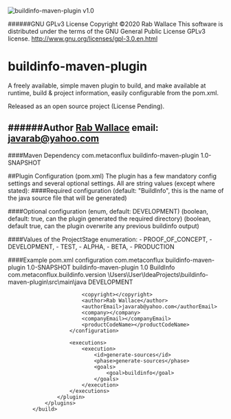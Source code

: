 ![buildinfo-maven-plugin v1.0](https://img.shields.io/badge/buildinfo-v1.0-green)

######GNU GPLv3 License
    Copyright ©2020 Rab Wallace
    This software is distributed under the terms of the GNU General Public License GPLv3 license.
    http://www.gnu.org/licenses/gpl-3.0.en.html


# buildinfo-maven-plugin
A freely available, simple maven plugin to build, and make available at runtime, build & project information, easily configurable from the pom.xml.

Released as an open source project (License Pending).

######Author
[Rab Wallace](https://github.com/rabwallace)
email: javarab@yahoo.com
---

####Maven Dependency
    <dependency>
        <groupId>com.metaconflux</groupId>
        <artifactId>buildinfo-maven-plugin</artifactId>
        <version>1.0-SNAPSHOT</version>
    </dependency>

##Plugin Configuration (pom.xml)
The plugin has a few mandatory config settings and several optional settings. All are string values (except where stated):
####Required configuration
    <productName>
    <javaClassname> (default: "BuildInfo", this is the name of the java source file that will be generated)
    <javaPackage>
    <srcRoot>

####Optional configuration
    <version>
    <projectStage> (enum, default: DEVELOPMENT)
    <mkdir> (boolean, default: true, can the plugin generated the required directory)
    <overwrite> (boolean, default true, can the plugin overwrite any previous buildinfo output)
    <productCodeName>
    <productUrl>
    <description>
    <copyright>
    <logoUrl>
    <shieldsioUrl>
    <author>
    <authorEmail>
    <team>
    <teamEmail>
    <companyName>
    <companyEmail>

####Values of the ProjectStage enumeration:
        - PROOF_OF_CONCEPT,
        - DEVELOPMENT,
        - TEST,
        - ALPHA,
        - BETA,
        - PRODUCTION

####Example pom.xml configuration
            <build>
                <plugins>
                    <plugin>
                    <groupId>com.metaconflux</groupId>
                        <artifactId>buildinfo-maven-plugin</artifactId>
                        <version>1.0-SNAPSHOT</version>
                        <configuration>
                            <productName>buildinfo-maven-plugin</productName>
                            <version>1.0</version>
                            <javaClassname>BuildInfo</javaClassname>
                            <javaPackage>com.metaconflux.buildinfo.version</javaPackage>
                            <srcRoot>\Users\User\IdeaProjects\buildinfo-maven-plugin\src\main\java</srcRoot>
                            <projectStage>DEVELOPMENT</projectStage>

                            <copyright></copyright>
                            <author>Rab Wallace</author>
                            <authorEmail>javarab@yahoo.com</authorEmail>
                            <company></company>
                            <companyEmail></companyEmail>
                            <productCodeName></productCodeName>
                        </configuration>

                        <executions>
                            <execution>
                                <id>generate-sources</id>
                                <phase>generate-sources</phase>
                                <goals>
                                    <goal>buildinfo</goal>
                                </goals>
                            </execution>
                        </executions>
                    </plugin>
                </plugins>
            </build>
